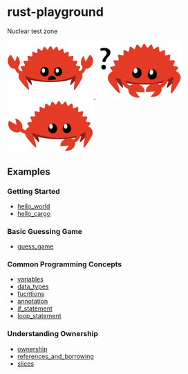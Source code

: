 # rust-playground
Nuclear test zone  

<a href="https://github.com/anuraghazra/github-readme-stats">
  <img src="./readme_assets/panics.svg" alt="drawing" width="200"/>
  <img src="./readme_assets/does_not_compile.svg" alt="drawing" width="200"/>
  <img src="./readme_assets/not_desired_behavior.svg" alt="drawing" width="200"/>
</a>


## Examples

### Getting Started
- [hello_world](https://github.com/mousedoc/rust-playground/blob/main/hello_world/main.rs)  
- [hello_cargo](https://github.com/mousedoc/rust-playground/tree/main/hello_cargo/src/main.rs)  

### Basic Guessing Game
- [guess_game](https://github.com/mousedoc/rust-playground/tree/main/guess_game/src/main.rs)  

### Common Programming Concepts
- [variables](https://github.com/mousedoc/rust-playground/tree/main/variables/src/main.rs)  
- [data_types](https://github.com/mousedoc/rust-playground/tree/main/data_type/src/main.rs)  
- [fucntions](https://github.com/mousedoc/rust-playground/tree/main/fucntions/src/main.rs)  
- [annotation](https://github.com/mousedoc/rust-playground/blob/main/annotation/src/main.rs)  
- [if_statement](https://github.com/mousedoc/rust-playground/tree/main/if_statement/src/main.rs)  
- [loop_statement](https://github.com/mousedoc/rust-playground/tree/main/loop_statement/src/main.rs) 

### Understanding Ownership
- [ownership](https://github.com/mousedoc/rust-playground/tree/main/ownership/src/main.rs)  
- [references_and_borrowing](https://github.com/mousedoc/rust-playground/tree/main/references_and_borrowing/src/main.rs)  
- [slices](https://github.com/mousedoc/rust-playground/tree/main/slices/src/main.rs)  
